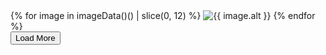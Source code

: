 <div id="image-gallery">
  {% for image in imageData()() | slice(0, 12) %}
    <img src="{{ image.url }}" alt="{{ image.alt }}">
  {% endfor %}
</div>
<button id="load-more">Load More</button>

<script>
  // Embed the full image data in a script tag
  window.allImages = {{ imageData()() | dump | safe }};
</script>
<script src="/js/infinite-scroll.js"></script>
